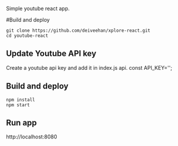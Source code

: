 Simple youtube react app. 

#Build and deploy

```shell
git clone https://github.com/deiveehan/xplore-react.git
cd youtube-react
```

## Update Youtube API key
Create a youtube api key and add it in index.js api. 
const API_KEY='<enter-your-api-key>';

## Build and deploy
```shell
npm install
npm start

```

## Run app
http://localhost:8080
